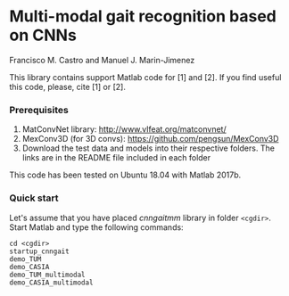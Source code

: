# Multi-modal gait recognition based on CNNs

Francisco M. Castro and Manuel J. Marin-Jimenez

This library contains support Matlab code for [1] and [2].
If you find useful this code, please, cite [1] or [2].

### Prerequisites
1. MatConvNet library: http://www.vlfeat.org/matconvnet/
2. MexConv3D (for 3D convs): https://github.com/pengsun/MexConv3D
3. Download the test data and models into their respective folders. The links are in the README file included in each folder

This code has been tested on Ubuntu 18.04 with Matlab 2017b.

### Quick start
Let's assume that you have placed _cnngaitmm_ library in folder `<cgdir>`. 
Start Matlab and type the following commands:

```
cd <cgdir>
startup_cnngait
demo_TUM
demo_CASIA
demo_TUM_multimodal
demo_CASIA_multimodal
```



